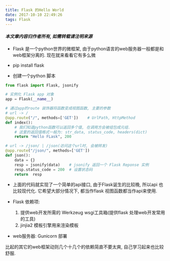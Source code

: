 ```yaml
---
title: Flask 的Hello World
date: 2017-10-10 22:49:26
tags: Flask
---
```

#### ***本文章内容归作者所有, 如需转载请注明来源***
* Flask 是一个python世界的微框架, 由于python语言的web服务器一般都是和web框架分离的.
  现在就来看看它有多么微

* pip install flask  
* 创建一个python 脚本
```python
from flask import Flask, jsonify

# 实例化 Flask app 对象 
app = Flask(__name__)

# 通过app的route 装饰器将函数变成视图函数, 主要的参数
# url -> /
@app.route("/", methods=['GET'])    # UrlPath, HttpMethod
def index():
    # 我们知道python函数可以返回多个值, 在调用方会被组包成元组.
    # 这里的返回值格式一般为: str_data, status_code, headers(dict)
    return "Hello FLask", 200

# url -> /json/ | /json(访问这个url时, 会被转发)
@app.route("/json/", methods=['GET'])
def json():
    data = {}
    resp = jsonify(data)    # jsonify 返回一个 Flask Reponse 实例
    resp.status_code = 200  # 设置状态码
    return  resp

```
* 上面的代码就实现了一个简单的api接口, 由于Flask诞生的比较晚, 所以api 也比较现代化.
  它希望大部分情况下, 都当作flask 视图函数都当作api来使用.

* Flask 依赖项:
    1. 提供web开发所需的 Werkzeug wsgi工具箱(提供flask 处理web开发常用的工具)
    2. jinjia2 模板引擎用来渲染模板
* web服务器:
    Gunicorn 部署
    
比起的其它的web框架动则几个十几个的依赖简直不要太爽, 自己学习起来也比较舒服.
